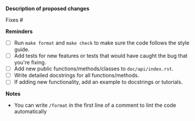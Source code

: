**Description of proposed changes**



<!-- Please describe changes proposed and **why** you made them. If unsure, open an issue first so we can discuss.-->

<!-- If fixing an issue, put the issue number after the # below (no spaces). GitHub will automatically close it when this gets merged. -->
Fixes #


**Reminders**

- [ ] Run `make format` and `make check` to make sure the code follows the style guide.
- [ ] Add tests for new features or tests that would have caught the bug that you're fixing.
- [ ] Add new public functions/methods/classes to `doc/api/index.rst`.
- [ ] Write detailed docstrings for all functions/methods.
- [ ] If adding new functionality, add an example to docstrings or tutorials.

**Notes**

- You can write `/format` in the first line of a comment to lint the code automatically
